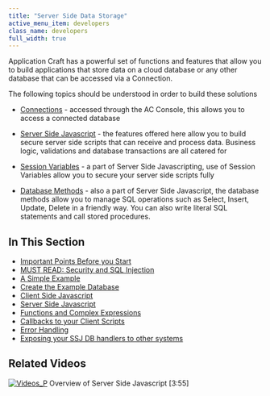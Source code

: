 ```yaml
---
title: "Server Side Data Storage"
active_menu_item: developers
class_name: developers
full_width: true
---
```



Application Craft has a powerful set of functions and features that allow you to build applications that store data on a cloud database or any other database that can be accessed via a Connection.

The following topics should be understood in order to build these solutions

 - [Connections](/developers/documentation/product-guide/the-console/console-tabs/connections/) - accessed through the AC Console, this allows you to access a connected database

 - [Server Side Javascript](/developers/documentation/scripting-apis/server-side-scripting-overview/) - the features offered here allow you to build secure server side scripts that can receive and process data. Business logic, validations and database transactions are all catered for

 - [Session Variables](/developers/documentation/scripting-apis/server-side-api/ssj-object/security/setsessionobject) - a part of Server Side Javascripting, use of Session Variables allow you to secure your server side scripts fully

 - [Database Methods](/developers/documentation/scripting-apis/server-side-api/ssj-object/database/) - also a part of Server Side Javascript, the database methods allow you to manage SQL operations such as Select, Insert, Update, Delete in a friendly way. You can also write literal SQL statements and call stored procedures.

## In This Section

 - [Important Points Before you Start](/developers/documentation/product-guide/data-storage/server-side-data-storage/important-points-before-you-st)
 - [MUST READ: Security and SQL Injection](/developers/documentation/product-guide/data-storage/server-side-data-storage/security-and-sql-injection)
 - [A Simple Example](/developers/documentation/product-guide/data-storage/server-side-data-storage/a-simple-example/)
 - [Create the Example Database](/developers/documentation/product-guide/data-storage/server-side-data-storage/a-simple-example/create-the-example-database)
 - [Client Side Javascript](/developers/documentation/product-guide/data-storage/server-side-data-storage/a-simple-example/client-side-javascript)
 - [Server Side Javascript](/developers/documentation/product-guide/data-storage/server-side-data-storage/a-simple-example/server-side-javascript)
 - [Functions and Complex Expressions](/developers/documentation/product-guide/data-storage/server-side-data-storage/handling-sql-expressions)
 - [Callbacks to your Client Scripts](/developers/documentation/product-guide/data-storage/server-side-data-storage/callbacks-to-your-client-scrip)
 - [Error Handling](/developers/documentation/product-guide/data-storage/server-side-data-storage/error-handling)
 - [Exposing your SSJ DB handlers to other systems](/developers/documentation/product-guide/data-storage/server-side-data-storage/exposing-your-ssj-db-handlers)

## Related Videos

[![Videos\_P](/img/docs/videos_p.png)](http://www.youtube.com/v/LGzP1Uxk5c4?autoplay=1&hd=1&fs=1&showsearch=0&rel=0&) Overview of Server Side Javascript [3:55]

